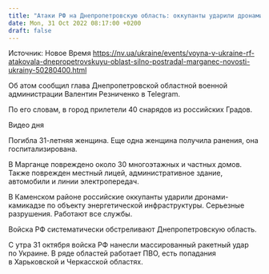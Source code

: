 ```yaml
---
title: "Атаки РФ на Днепропетровскую область: оккупанты ударили дронами-камикадзе по объекту критической инфраструктуры, в Марганце есть разрушения"
date: Mon, 31 Oct 2022 08:17:00 +0200
draft: false
---
```

Источник: Новое Время https://nv.ua/ukraine/events/voyna-v-ukraine-rf-atakovala-dnepropetrovskuyu-oblast-silno-postradal-marganec-novosti-ukrainy-50280400.html


 Об атом сообщил глава Днепропетровской областной военной администрации Валентин Резниченко в Telegram.

По его словам, в город прилетели 40 снарядов из российских Градов.

 Видео дня   

Погибла 31-летняя женщина. Еще одна женщина получила ранения, она госпитализирована.

В Марганце повреждено около 30 многоэтажных и частных домов. Также поврежден местный лицей, административное здание, автомобили и линии электропередач.

В Каменском районе российские оккупанты ударили дронами-камикадзе по объекту энергетической инфраструктуры. Серьезные разрушения. Работают все службы.

Войска РФ систематически обстреливают Днепропетровскую область.

С утра 31 октября войска РФ нанесли массированный ракетный удар по Украине. В ряде областей работает ПВО, есть попадания в Харьковской и Черкасской областях.
